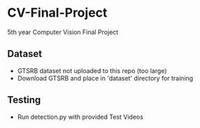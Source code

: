 # CV-Final-Project
5th year Computer Vision Final Project

## Dataset
- GTSRB dataset not uploaded to this repo (too large)
- Download GTSRB and place in 'dataset' directory for training

## Testing
- Run detection.py with provided Test Videos

